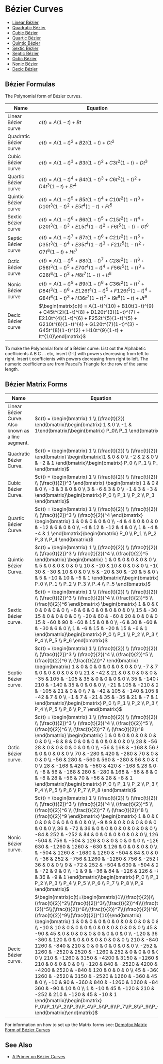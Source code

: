 # Bézier Curves

- [Linear Bézier](#Linear_Bezier)
- [Quadratic Bézier](#Quadratic_Bezier)
- [Cubic Bézier](#Cubic_Bezier)
- [Quartic Bézier](#Quartic_Bezier)
- [Quintic Bézier](#Quintic_Bezier)
- [Sextic Bézier](#Sextic_Bezier)
- [Septic Bézier](#Septic_Bezier)
- [Octic Bézier](#Octic_Bezier)
- [Nonic Bézier](#Nonic_Bezier)
- [Decic Bézier](#Decic_Bezier)

## Bézier Formulas

The Polynomial form of Bézier curves.

| Name | Equation |
|---|---|
| Linear Bézier curve | $c(t) = A(1-t) + Bt$ |
| Quadratic Bézier curve | $c(t) = A(1-t)^{2} + B2t(1-t) + Ct^{2}$ |
| Cubic Bézier curve | $c(t) = A(1-t)^{3} + B3t(1-t)^{2} + C3t^{2}(1-t) + Dt^{3}$ |
| Quartic Bézier curve| $c(t) = A(1-t)^{4} + B4t(1-t)^{3} + C6t^{2}(1-t)^{2} + D4t^{3}(1-t) + Et^{4}$ |
| Quintic Bézier curve| $c(t) = A(1-t)^{5} + B5t(1-t)^{4} + C10t^{2}(1-t)^{3} + D10t^{3}(1-t)^{2} + E5t^{4}(1-t) + Ft^{5}$ |
| Sextic Bézier curve | $c(t) = A(1-t)^{6} + B6t(1-t)^{5} + C15t^{2}(1-t)^{4} + D20t^{3}(1-t)^{3} + E15t^{4}(1-t)^{2} + F6t^{5}(1-t) + Gt^{6}$ |
| Septic Bézier curve | $c(t) = A(1-t)^{7} + B7t(1-t)^{6} + C21t^{2}(1-t)^{5} + D35t^{3}(1-t)^{4} + E35t^{4}(1-t)^{3} + F21t^{5}(1-t)^{2} + G7t^{6}(1-t) + Ht^{7}$ |
| Octic Bézier curve | $c(t) = A(1-t)^{8} + B8t(1-t)^{7} + C28t^{2}(1-t)^{6} + D56t^{3}(1-t)^{5} + E70t^{4}(1-t)^{4} + F56t^{5}(1-t)^{3} + G28t^{6}(1-t)^{2} + H8t^{7}(1-t) + It^{8}$ |
| Nonic Bézier curve | $c(t) = A(1-t)^{9}+ B9t(1-t)^{8} + C36t^{2}(1-t)^{7} + D84t^{3}(1-t)^{6} + E126t^{4}(1-t)^{5} + F126t^{5}(1-t)^{4} + G84t^{6}(1-t)^{3} + H36t^{7}(1-t)^{2} + I9t^{8}(1-t) + Jt^{9}$ |
| Decic Bézier curve | $\begin{matrix}c(t) = A(1-t)^{10} + B10t(1-t)^{9} + C45t^{2}(1-t)^{8} + D120t^{3}(1-t)^{7} + E210t^{4}(1-t)^{6} + F252t^{5}(1-t)^{5} + G210t^{6}(1-t)^{4} + G120t^{7}(1-t)^{3} + G45t^{8}(1-t)^{2} + H10t^{9}(1-t) + It^{10}\end{matrix}$ |

To make the Polynomial form of a Bézier curve: List out the Alphabetic coefficients A B C ... etc, insert (1-t) with powers decreasing from left to right. Insert t coefficients with powers decreasing from right to left. The numeric coefficients are from Pascal's Triangle for the row of the same length.

## Bézier Matrix Forms

| Name | Equation |
|---|---|
| Linear Bézier Curve. Also known as a line segment. | $c(t) = \begin{bmatrix} 1 \\ (\frac{t}{2}) \end{bmatrix}\begin{bmatrix} 1 & 0 \\ -1 & 1\end{bmatrix}\begin{bmatrix} P_0\\ P_1 \end{bmatrix}$ |
| Quadratic Bézier Curve. | $c(t) = \begin{bmatrix} 1 \\ (\frac{t}{2}) \\ (\frac{t}{2})^2 \end{bmatrix} \begin{bmatrix}1 & 0 & 0 \\ -2 & 2 & 0 \\ 1 & -2 & 1 \end{bmatrix}\begin{bmatrix} P_0 \\ P_1 \\ P_2 \end{bmatrix}$ |
| Cubic Bézier Curve. | $c(t) = \begin{bmatrix} 1 \\ (\frac{t}{2}) \\ (\frac{t}{2})^2 \\ (\frac{t}{2})^3 \end{bmatrix} \begin{bmatrix} 1 & 0 & 0 & 0 \\ -3 & 3 & 0 & 0 \\ 3 & -6 & 3 & 0 \\ -1 & 3 & -3 & 1 \end{bmatrix}\begin{bmatrix} P_0 \\ P_1 \\ P_2 \\ P_3 \end{bmatrix}$ |
| Quartic Bézier Curve. | $c(t) = \begin{bmatrix} 1 \\ (\frac{t}{2}) \\ (\frac{t}{2})^2 \\ (\frac{t}{2})^3 \\ (\frac{t}{2})^4 \end{bmatrix} \begin{bmatrix} 1 & 0 & 0 & 0 & 0 \\ -4 & 4 & 0 & 0 & 0 \\ 6 & -12 & 6 & 0 & 0 \\ -4 & 12 & -12 & 4 & 0 \\ 1 & -4 & 6 & -4 & 1 \end{bmatrix}\begin{bmatrix} P_0 \\ P_1 \\ P_2 \\ P_3 \\ P_4 \end{bmatrix}$ |
| Quintic Bézier Curve. | $c(t) = \begin{bmatrix} 1 \\ (\frac{t}{2}) \\ (\frac{t}{2})^2 \\ (\frac{t}{2})^3 \\ (\frac{t}{2})^4 \\ (\frac{t}{2})^5 \end{bmatrix} \begin{bmatrix} 1 & 0 & 0 & 0 & 0 & 0 \\ -5 & 5 & 0 & 0 & 0 & 0 \\ 10 & -20 & 10 & 0 & 0 & 0 \\ -10 & 30 & -30 & 10 & 0 & 0 \\ 5 & -20 & 30 & -20 & 5 & 0 \\ -1 & 5 & -10 & 10 & -5 & 1 \end{bmatrix}\begin{bmatrix} P_0 \\ P_1 \\ P_2 \\ P_3 \\ P_4 \\ P_5 \end{bmatrix}$ |
| Sextic Bézier curve. | $c(t) = \begin{bmatrix} 1 \\ (\frac{t}{2}) \\ (\frac{t}{2})^2 \\ (\frac{t}{2})^3 \\ (\frac{t}{2})^4 \\ (\frac{t}{2})^5 \\ (\frac{t}{2})^6 \end{bmatrix} \begin{bmatrix} 1 & 0 & 0 & 0 & 0 & 0 & 0 \\ -6 & 6 & 0 & 0 & 0 & 0 & 0 \\ 15 & -30 & 15 & 0 & 0 & 0 & 0 \\ -20 & 60 & -60 & 20 & 0 & 0 & 0 \\ 15 & -60 & 90 & -60 & 15 & 0 & 0 \\ -6 & 30 & -60 & 60 & -30 & 6 & 0 \\ 1 & -6 & 15 & -20 & 15 & -6 & 1 \end{bmatrix}\begin{bmatrix} P_0 \\ P_1 \\ P_2 \\ P_3 \\ P_4 \\ P_5 \\ P_6 \end{bmatrix}$ |
| Septic Bézier curve. | $c(t) = \begin{bmatrix} 1 \\ (\frac{t}{2}) \\ (\frac{t}{2})^2 \\ (\frac{t}{2})^3 \\ (\frac{t}{2})^4 \\ (\frac{t}{2})^5 \\ (\frac{t}{2})^6 \\ (\frac{t}{2})^7 \end{bmatrix} \begin{bmatrix} 1 & 0 & 0 & 0 & 0 & 0 & 0 & 0 \\ -7 & 7 & 0 & 0 & 0 & 0 & 0 & 0 \\ 21 & -42 & 21 & 0 & 0 & 0 & 0 & 0 \\ -35 & 105 & -105 & 35 & 0 & 0 & 0 & 0 \\ 35 & -140 & 210 & -140 & 35 & 0 & 0 & 0 \\ -21 & 105 & -210 & 210 & -105 & 21 & 0 & 0 \\ 7 & -42 & 105 & -140 & 105 & -42 & 7 & 0 \\ -1 & 7 & -21 & 35 & -35 & 21 & -7 & 1 \end{bmatrix}\begin{bmatrix} P_0 \\ P_1 \\ P_2 \\ P_3 \\ P_4 \\ P_5 \\ P_6 \\ P_7 \end{bmatrix}$ |
| Octic Bézier curve. | $c(t) = \begin{bmatrix} 1 \\ (\frac{t}{2}) \\ (\frac{t}{2})^2 \\ (\frac{t}{2})^3 \\ (\frac{t}{2})^4 \\ (\frac{t}{2})^5 \\ (\frac{t}{2})^6 \\ (\frac{t}{2})^7 \\ (\frac{t}{2})^8 \end{bmatrix} \begin{bmatrix} 1 & 0 & 0 & 0 & 0 & 0 & 0 & 0 & 0 \\ -8 & 8 & 0 & 0 & 0 & 0 & 0 & 0 & 0 \\ 28 & -56 & 28 & 0 & 0 & 0 & 0 & 0 & 0 \\ -56 & 168 & -168 & 56 & 0 & 0 & 0 & 0 & 0 \\ 70 & -280 & 420 & -280 & 70 & 0 & 0 & 0 & 0 \\ -56 & 280 & -560 & 560 & -280 & 56 & 0 & 0 & 0 \\ 28 & -168 & 420 & -560 & 420 & -168 & 28 & 0 & 0 \\ -8 & 56 & -168 & 280 & -280 & 168 & -56 & 8 & 0 \\ 1 & -8 & 28 & -56 & 70 & -56 & 28 & -8 & 1 \end{bmatrix}\begin{bmatrix} P_0 \\ P_1 \\ P_2 \\ P_3 \\ P_4 \\ P_5 \\ P_6 \\ P_7 \\ P_8 \end{bmatrix}$ |
| Nonic Bézier curve. | $c(t) = \begin{bmatrix} 1 \\ (\frac{t}{2}) \\ (\frac{t}{2})^2 \\ (\frac{t}{2})^3 \\ (\frac{t}{2})^4 \\ (\frac{t}{2})^5 \\ (\frac{t}{2})^6 \\ (\frac{t}{2})^7 \\ (\frac{t}{2})^8 \\ (\frac{t}{2})^9 \end{bmatrix} \begin{bmatrix} 1 & 0 & 0 & 0 & 0 & 0 & 0 & 0 & 0 & 0 \\ -9 & 9 & 0 & 0 & 0 & 0 & 0 & 0 & 0 & 0 \\ 36 & -72 & 36 & 0 & 0 & 0 & 0 & 0 & 0 & 0 \\ -84 & 252 & -252 & 84 & 0 & 0 & 0 & 0 & 0 & 0 \\ 126 & -504 & 756 & -504 & 126 & 0 & 0 & 0 & 0 & 0 \\ -126 & 630 & -1260 & 1260 & -630 & 126 & 0 & 0 & 0 & 0 \\ 84 & -504 & 1260 & -1680 & 1260 & -504 & 84 & 0 & 0 & 0 \\ -36 & 252 & -756 & 1260 & -1260 & 756 & -252 & 36 & 0 & 0 \\ 9 & -72 & 252 & -504 & 630 & -504 & 252 & -72 & 9 & 0 \\ -1 & 9 & -36 & 84 & -126 & 126 & -84 & 36 & -9 & 1 \end{bmatrix}\begin{bmatrix} P_0 \\ P_1 \\ P_2 \\ P_3 \\ P_4 \\ P_5 \\ P_6 \\ P_7 \\ P_8 \\ P_9 \end{bmatrix}$ |
| Decic Bézier curve. | $\begin{matrix}c(t)=\begin{bmatrix}1\\(\frac{t}{2})\\(\frac{t}{2})^2\\(\frac{t}{2})^3\\(\frac{t}{2})^4\\(\frac{t}{2})^5\\(\frac{t}{2})^6\\(\frac{t}{2})^7\\(\frac{t}{2})^8\\(\frac{t}{2})^9\\(\frac{t}{2})^{10}\end{bmatrix} \begin{bmatrix} 1 & 0 & 0 & 0 & 0 & 0 & 0 & 0 & 0 & 0 & 0 \\ -10 & 10 & 0 & 0 & 0 & 0 & 0 & 0 & 0 & 0 & 0 \\ 45 & -90 & 45 & 0 & 0 & 0 & 0 & 0 & 0 & 0 & 0 \\ -120 & 360 & -360 & 120 & 0 & 0 & 0 & 0 & 0 & 0 & 0 \\ 210 & -840 & 1260 & -840 & 210 & 0 & 0 & 0 & 0 & 0 & 0 \\ -252 & 1260 & -2520 & 2520 & -1260 & 252 & 0 & 0 & 0 & 0 & 0 \\ 210 & -1260 & 3150 & -4200 & 3150 & -1260 & 210 & 0 & 0 & 0 & 0 \\ -120 & 840 & -2520 & 4200 & -4200 & 2520 & -840 & 120 & 0 & 0 & 0 \\ 45 & -360 & 1260 & -2520 & 3150 & -2520 & 1260 & -360 & 45 & 0 & 0 \\ -10 & 90 & -360 & 840 & -1260 & 1260 & -840 & 360 & -90 & 10 & 0 \\ 1 & -10 & 45 & -120 & 210 & -252 & 210 & -120 & 45 & -10 & 1 \end{bmatrix}\begin{bmatrix} P_0\\P_1\\P_2\\P_3\\P_4\\P_5\\P_6\\P_7\\P_8\\P_9\\P_{10} \end{bmatrix}\end{matrix}$ |

For information on how to set up the Matrix forms see: [Demofox Matrix Form of Bézier Curves](https://blog.demofox.org/2016/03/05/matrix-form-of-bezier-curves/)

## See Also

- [A Primer on Bézier Curves](https://pomax.github.io/bezierinfo/)

